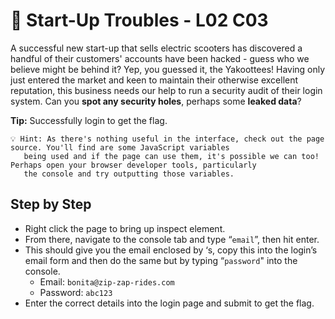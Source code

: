 # 🛵 Start-Up Troubles - L02 C03

A successful new start-up that sells electric scooters has discovered a handful of their customers' accounts have been hacked - guess who we believe might be behind it? Yep, you guessed it, the Yakoottees! Having only just entered the market and keen to maintain their otherwise excellent reputation, this business needs our help to run a security audit of their login system. Can you **spot any security holes**, perhaps some **leaked data**?

**Tip:** Successfully login to get the flag.

```
💡 Hint: As there's nothing useful in the interface, check out the page source. You'll find are some JavaScript variables
   being used and if the page can use them, it's possible we can too! Perhaps open your browser developer tools, particularly 
   the console and try outputting those variables.
```

## Step by Step

- Right click the page to bring up inspect element.
- From there, navigate to the console tab and type “`email`”, then hit enter.
- This should give you the email enclosed by ‘s, copy this into the login’s email form and then do the same but by typing “`password`" into the console.
    - Email: `bonita@zip-zap-rides.com`
    - Password: `abc123`
- Enter the correct details into the login page and submit to get the flag.
